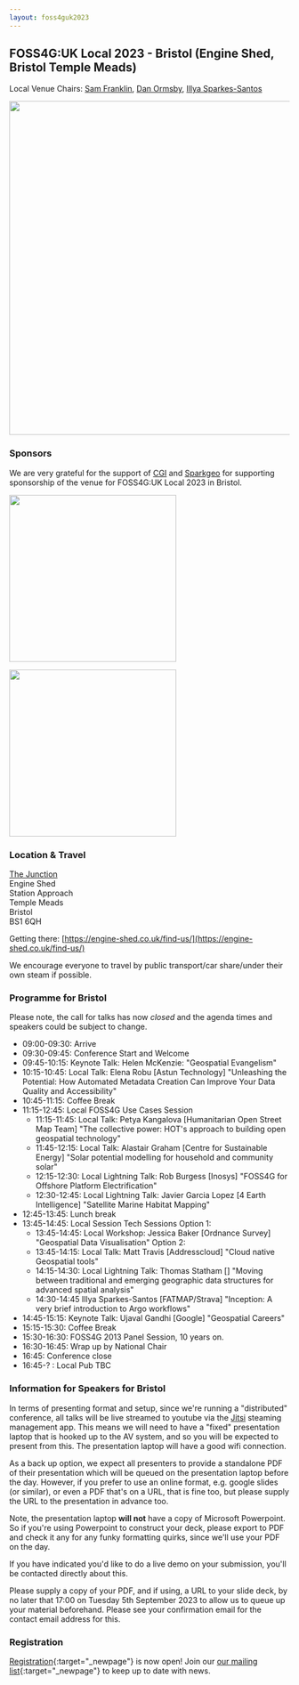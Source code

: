 ```yaml
---
layout: foss4guk2023
---
```


## FOSS4G:UK Local 2023 - Bristol (Engine Shed, Bristol Temple Meads)

Local Venue Chairs: [Sam Franklin](), [Dan Ormsby](https://linkedin.com/in/danielormsby/), [Illya Sparkes-Santos](https://www.linkedin.com/in/illyasantos/)

<img src="images/engineshed.jpeg" width="600" align="middle">


### Sponsors

We are very grateful for the support of [CGI](https://www.cgi.com/en) and [Sparkgeo](https://www.sparkgeo.com) for supporting sponsorship of the venue for FOSS4G:UK Local 2023 in Bristol. <br>

[<img src="images/logo_cgi_color.png" width="300" align="middle">](https://www.cgi.com/en)

[<img src="images/sparkgeo-logo-black.png" width="300" align="middle">](https://sparkgeo.com/)


### Location & Travel

[The Junction](https://www.openstreetmap.org/#map=19/51.44889/-2.58330)<br>
Engine Shed<br>
Station Approach<br>
Temple Meads<br>
Bristol<br>
BS1 6QH<br>

Getting there: [https://engine-shed.co.uk/find-us/](https://engine-shed.co.uk/find-us/)

We encourage everyone to travel by public transport/car share/under their own steam if possible.

### Programme for Bristol

Please note, the call for talks has now *closed* and the agenda times and speakers could be subject to change.

* 09:00-09:30: Arrive
* 09:30-09:45: Conference Start and Welcome
* 09:45-10:15: Keynote Talk: Helen McKenzie: "Geospatial Evangelism"
* 10:15-10:45: Local Talk: Elena Robu [Astun Technology] "Unleashing the Potential: How Automated Metadata Creation Can Improve Your Data Quality and Accessibility"
* 10:45-11:15: Coffee Break
* 11:15-12:45: Local FOSS4G Use Cases Session
    * 11:15-11:45: Local Talk: Petya Kangalova [Humanitarian Open Street Map Team] "The collective power: HOT's approach to building open geospatial technology"
    * 11:45-12:15: Local Talk: Alastair Graham [Centre for Sustainable Energy] "Solar potential modelling for household and community solar"
    * 12:15-12:30: Local Lightning Talk: Rob Burgess [Inosys] "FOSS4G for Offshore Platform Electrification"
    * 12:30-12:45: Local Lightning Talk: Javier Garcia Lopez [4 Earth Intelligence] "Satellite Marine Habitat Mapping"
* 12:45-13:45: Lunch break
* 13:45-14:45: Local Session Tech Sessions
    Option 1:
    * 13:45-14:45: Local Workshop: Jessica Baker [Ordnance Survey] "Geospatial Data Visualisation"
    Option 2:	
    * 13:45-14:15: Local Talk: Matt Travis [Addresscloud] "Cloud native Geospatial tools"
    * 14:15-14:30: Local Lightning Talk: Thomas Statham [] "Moving between traditional and emerging geographic data structures for advanced spatial analysis"
    * 14:30-14:45 Illya Sparkes-Santos [FATMAP/Strava] "Inception: A very brief introduction to Argo workflows"
* 14:45-15:15: Keynote Talk: Ujaval Gandhi [Google] "Geospatial Careers"
* 15:15-15:30: Coffee Break
* 15:30-16:30: FOSS4G 2013 Panel Session, 10 years on.
* 16:30-16:45: Wrap up by National Chair
* 16:45: Conference close
* 16:45-? : Local Pub TBC

### Information for Speakers for Bristol

In terms of presenting format and setup, since we're running a "distributed" conference, all talks will be live streamed to youtube via the [Jitsi](https://jitsi.org/) steaming management app. This means we will need to have a "fixed" presentation laptop that is hooked up to the AV system, and so you will be expected to present from this. The presentation laptop will have a good wifi connection.

As a back up option, we expect all presenters to provide a standalone PDF of their presentation which will be queued on the presentation laptop before the day. However, if you prefer to use an online format, e.g. google slides (or similar), or even a PDF that's on a URL, that is fine too, but please supply the URL to the presentation in advance too.

Note, the presentation laptop **will not** have a copy of Microsoft Powerpoint. So if you're using Powerpoint to construct your deck, please export to PDF and check it any for any funky formatting quirks, since we'll use your PDF on the day.

If you have indicated you'd like to do a live demo on your submission, you'll be contacted directly about this.

Please supply a copy of your PDF, and if using, a URL to your slide deck, by no later that 17:00 on Tuesday 5th September 2023 to allow us to queue up your material beforehand. Please see your confirmation email for the contact email address for this.

### Registration

[Registration](https://www.eventbrite.co.uk/e/foss4g-uk-local-2023-tickets-663598610307){:target="_newpage"} is now open! Join our [our mailing list](https://lists.osgeo.org/mailman/listinfo/uk){:target="_newpage"} to keep up to date with news. 
